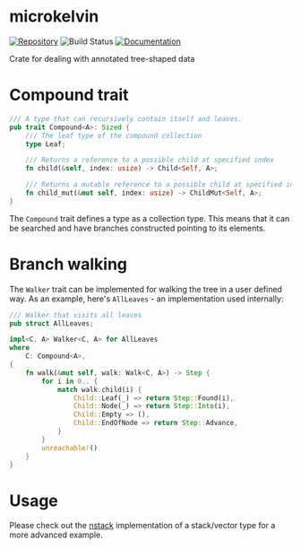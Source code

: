 # microkelvin

[![Repository](https://img.shields.io/badge/github-microkelvin-blueviolet?logo=github)](https://github.com/dusk-network/microkelvin)
![Build Status](https://github.com/dusk-network/microkelvin/workflows/build/badge.svg)
[![Documentation](https://img.shields.io/badge/docs-microkelvin-blue?logo=rust)](https://docs.rs/microkelvin)

Crate for dealing with annotated tree-shaped data

# Compound trait

```rust
/// A type that can recursively contain itself and leaves.
pub trait Compound<A>: Sized {
    /// The leaf type of the compound collection
    type Leaf;

    /// Returns a reference to a possible child at specified index
    fn child(&self, index: usize) -> Child<Self, A>;

    /// Returns a mutable reference to a possible child at specified index
    fn child_mut(&mut self, index: usize) -> ChildMut<Self, A>;
}
```

The `Compound` trait defines a type as a collection type. This means that it
can be searched and have branches constructed pointing to its elements.

# Branch walking 

The `Walker` trait can be implemented for walking the tree in a user defined
way. As an example, here's `AllLeaves` - an implementation used internally:

```rust
/// Walker that visits all leaves
pub struct AllLeaves;

impl<C, A> Walker<C, A> for AllLeaves
where
    C: Compound<A>,
{
    fn walk(&mut self, walk: Walk<C, A>) -> Step {
        for i in 0.. {
            match walk.child(i) {
                Child::Leaf(_) => return Step::Found(i),
                Child::Node(_) => return Step::Into(i),
                Child::Empty => (),
                Child::EndOfNode => return Step::Advance,
            }
        }
        unreachable!()
    }
}
```

# Usage

Please check out the [nstack](http://github.com/dusk-network/nstack)
implementation of a stack/vector type for a more advanced example.
